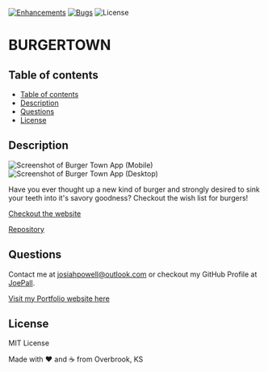 [![Enhancements](https://img.shields.io/github/issues/JoePall/burger/enhancement.svg)](https://github.com/JoePall/burger/issues?q=is%3Aopen+is%3Aissue+label%3Aenhancement+sort%3Areactions-%2B1-desc)
[![Bugs](https://img.shields.io/github/issues/JoePall/burger/bug.svg)](https://github.com/JoePall/burger/issues?utf8=✓&q=is%3Aissue+is%3Aopen+label%3Abug)
![License](https://img.shields.io/badge/License-MIT%20License-green?style=flat-square.svg)

<h1>BURGER<b>TOWN</b></h1>

## Table of contents

<!--ts-->
* [Table of contents](#table-of-contents)
* [Description](#description)
* [Questions](#questions)
* [License](#license)
<!--te-->

## Description

![Screenshot of Burger Town App (Mobile)](https://burger-town-app.herokuapp.com/assets/screenshot1.png)
![Screenshot of Burger Town App (Desktop)](https://burger-town-app.herokuapp.com/assets/screenshot2.png)

<p>Have you ever thought up a new kind of burger and strongly desired to sink your teeth into it's savory goodness? Checkout the wish list for burgers!</p>

[Checkout the website](https://burger-town-app.herokuapp.com/)

[Repository](https://github.com/JoePall/burgertown)

## Questions

<p>Contact me at <a href="mailto:josiahpowell@outlook.com">josiahpowell@outlook.com</a> or checkout my GitHub Profile at <a href="https://github.com/JoePall">JoePall</a>.</p>

[Visit my Portfolio website here](https://salty-eyrie-05927.herokuapp.com/) 

## License

<p>MIT License</p>

Made with ❤ and ☕ from Overbrook, KS